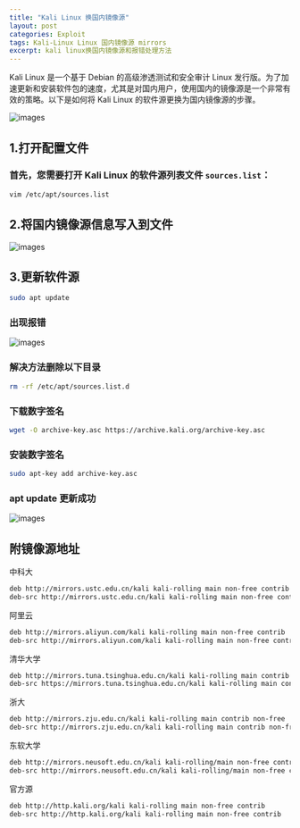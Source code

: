 ```yaml
---
title: "Kali Linux 换国内镜像源"
layout: post
categories: Exploit
tags: Kali-Linux Linux 国内镜像源 mirrors
excerpt: kali linux换国内镜像源和报错处理方法
---
```

Kali Linux 是一个基于 Debian 的高级渗透测试和安全审计 Linux 发行版。为了加速更新和安装软件包的速度，尤其是对国内用户，使用国内的镜像源是一个非常有效的策略。以下是如何将 Kali Linux 的软件源更换为国内镜像源的步骤。

![images](https://pic1.zhimg.com/v2-1d3125ce66a3ec79b415bb80c913cfb9_1440w.jpg?source=172ae18b)

##  1.打开配置文件

### 首先，您需要打开 Kali Linux 的软件源列表文件 `sources.list`：

```sh
vim /etc/apt/sources.list
```

##  2.将国内镜像源信息写入到文件

![images](https://pic2.zhimg.com/v2-1688df7c8ed79e7d343760698c0e3f21_r.jpg)

##  3.更新软件源

```sh
sudo apt update
```

### 出现报错

![images](https://pic1.zhimg.com/80/v2-a168cbe222f8d81d0560f14877972cfc_1440w.webp)

### 解决方法删除以下目录

```sh
rm -rf /etc/apt/sources.list.d
```

### 下载数字签名

```sh
wget -O archive-key.asc https://archive.kali.org/archive-key.asc
```

### 安装数字签名

```sh
sudo apt-key add archive-key.asc
```

### apt update 更新成功

![images](https://pic4.zhimg.com/80/v2-bd8a149fbeb69ccb2901ad024bf8b0f3_1440w.webp)

##  附镜像源地址

中科大
```sh
deb http://mirrors.ustc.edu.cn/kali kali-rolling main non-free contrib
deb-src http://mirrors.ustc.edu.cn/kali kali-rolling main non-free contrib
```

阿里云
```sh
deb http://mirrors.aliyun.com/kali kali-rolling main non-free contrib
deb-src http://mirrors.aliyun.com/kali kali-rolling main non-free contrib
```

清华大学
```sh
deb http://mirrors.tuna.tsinghua.edu.cn/kali kali-rolling main contrib non-free
deb-src https://mirrors.tuna.tsinghua.edu.cn/kali kali-rolling main contrib non-free
```

浙大
```sh
deb http://mirrors.zju.edu.cn/kali kali-rolling main contrib non-free
deb-src http://mirrors.zju.edu.cn/kali kali-rolling main contrib non-free
```

东软大学
```sh
deb http://mirrors.neusoft.edu.cn/kali kali-rolling/main non-free contrib
deb-src http://mirrors.neusoft.edu.cn/kali kali-rolling/main non-free contrib
```

官方源
```sh
deb http://http.kali.org/kali kali-rolling main non-free contrib
deb-src http://http.kali.org/kali kali-rolling main non-free contrib
```
